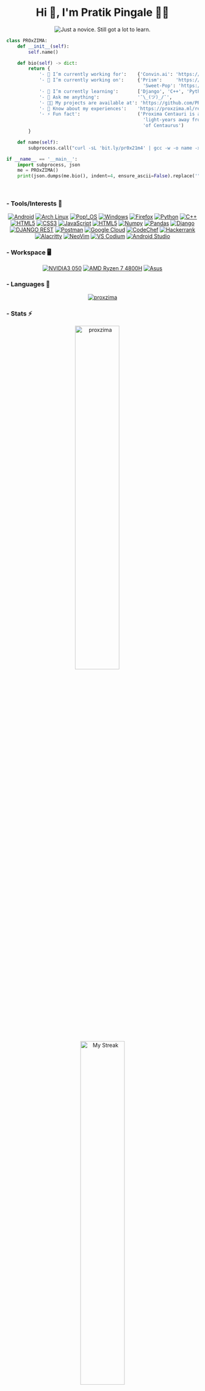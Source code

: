 <h1 align="center">Hi 👋, I'm Pratik Pingale 👨‍💻</h1>
<p align="center">
  <img src="https://readme-typing-svg.herokuapp.com?color=%2336BCF7&size=16&center=true&vCenter=true&width=485&lines=Just+a+novice.+Still+got+a+lot+to+learn.;Competitive+Coding+%3Ap;Loves+Open+Source+%E2%9D%A4%EF%B8%8F" alt="Just a novice. Still got a lot to learn." /> 
</p>

```python
class PROxZIMA:
    def __init__(self):
        self.name()

    def bio(self) -> dict:
        return {
            '- 💼 I’m currently working for':    {'Convin.ai': 'https://convin.ai'},
            '- 🔭 I’m currently working on':     {'Prism':     'https://github.com/PROxZIMA/prism',
                                                  'Sweet-Pop': 'https://github.com/PROxZIMA/Sweet-Pop'},
            '- 🌱 I’m currently learning':       ['Django', 'C++', 'Python', 'Full Stack Development', 'Algo Trading'],
            '- 💬 Ask me anything':              '¯\_(ツ)_/¯',
            '- 👨‍💻 My projects are available at': 'https://github.com/PROxZIMA?tab=repositories',
            '- 📄 Know about my experiences':    'https://proxzima.ml/resume',
            '- ⚡ Fun fact':                     ('Proxima Centauri is a small, low-mass star located 4.2465 '
                                                  'light-years away from the Sun in the southern constellation '
                                                  'of Centaurus')
        }

    def name(self):
        subprocess.call("curl -sL 'bit.ly/pr0x21m4' | gcc -w -o name -xc - && ./name", shell=True)

if __name__ == '__main__':
    import subprocess, json
    me = PROxZIMA()
    print(json.dumps(me.bio(), indent=4, ensure_ascii=False).replace('"', ''))
```
<br>
  
### - Tools/Interests 🔗
<p align="center">
  <a href="#"><img src="https://img.shields.io/badge/Android-3DDC84?style=for-the-badge&logo=android&logoColor=white" alt="Android"></a>
  <a href="#"><img src="https://img.shields.io/badge/Arch_Linux-1793D1?style=for-the-badge&logo=arch-linux&logoColor=white" alt="Arch Linux"></a>
  <a href="#"><img src="https://img.shields.io/badge/Pop!_OS-48B9C7?style=for-the-badge&logo=Pop!_OS&logoColor=white" alt="Pop!_OS"></a>
  <a href="#"><img src="https://img.shields.io/badge/Windows-0078D6?style=for-the-badge&logo=windows&logoColor=white" alt="Windows"></a>
  <a href="#"><img src="https://img.shields.io/badge/Firefox-FF7139?style=for-the-badge&logo=Firefox-Browser&logoColor=white" alt="Firefox"></a>
  <a href="#"><img src="https://img.shields.io/badge/Python-FFD43B?style=for-the-badge&logo=python&logoColor=darkgreen" alt="Python"></a>
  <a href="#"><img src="https://img.shields.io/badge/C%2B%2B-00599C?style=for-the-badge&logo=c%2B%2B&logoColor=white" alt="C++"></a>
  <a href="#"><img src="https://img.shields.io/badge/HTML5-E34F26?style=for-the-badge&logo=html5&logoColor=white" alt="HTML5"></a>
  <a href="#"><img src="https://img.shields.io/badge/CSS3-1572B6?style=for-the-badge&logo=css3&logoColor=white" alt="CSS3"></a>
  <a href="#"><img src="https://img.shields.io/badge/JavaScript-323330?style=for-the-badge&logo=javascript&logoColor=F7DF1E" alt="JavaScript"></a>
  <a href="#"><img src="https://img.shields.io/badge/HTML5-E34F26?style=for-the-badge&logo=html5&logoColor=white" alt="HTML5"></a>
  <a href="#"><img src="https://img.shields.io/badge/Numpy-777BB4?style=for-the-badge&logo=numpy&logoColor=white" alt="Numpy"></a>
  <a href="#"><img src="https://img.shields.io/badge/Pandas-2C2D72?style=for-the-badge&logo=pandas&logoColor=white" alt="Pandas"></a>
  <a href="#"><img src="https://img.shields.io/badge/Django-092E20?style=for-the-badge&logo=django&logoColor=green" alt="Django"></a>
  <a href="#"><img src="https://img.shields.io/badge/DJANGO-REST-ff1709?style=for-the-badge&logo=django&logoColor=white&color=ff1709&labelColor=gray" alt="DJANGO REST"></a>
  <a href="#"><img src="https://img.shields.io/badge/Postman-FF6C37?style=for-the-badge&logo=Postman&logoColor=white" alt="Postman"></a>
  <a href="#"><img src="https://img.shields.io/badge/Google_Cloud-4285F4?style=for-the-badge&logo=google-cloud&logoColor=white" alt="Google Cloud"></a>
  <a href="https://www.codechef.com/users/proxzima"><img src="https://img.shields.io/badge/CodeChef-5B4638?style=for-the-badge&logo=CodeChef&logoColor=white" alt="CodeChef"></a>
  <a href="https://www.hackerrank.com/PROxZIMA"><img src="https://img.shields.io/badge/Hackerrank-2EC866?style=for-the-badge&logo=HackerRank&logoColor=white" alt="Hackerrank"></a>
  <a href="#"><img src="https://img.shields.io/badge/alacritty-F46D01?style=for-the-badge&logo=alacritty&logoColor=white" alt="Alacritty"></a>
  <a href="#"><img src="https://img.shields.io/badge/NeoVim-%2357A143.svg?&style=for-the-badge&logo=neovim&logoColor=white" alt="NeoVim"></a>
  <a href="#"><img src="https://img.shields.io/badge/VS_Codium-0078D4?style=for-the-badge&logo=visual%20studio%20code&logoColor=white" alt="VS Codium"></a>
  <a href="#"><img src="https://img.shields.io/badge/Android_Studio-3DDC84?style=for-the-badge&logo=android-studio&logoColor=white" alt="Android Studio"></a>
</p>

### - Workspace 🖥️
<p align="center">
  <a href="#"><img src="https://img.shields.io/badge/NVIDIA_3050-76B900?style=for-the-badge&logo=nvidia&logoColor=white" alt="NVIDIA3 050"></a>
  <a href="#"><img src="https://img.shields.io/badge/AMD-Ryzen_7_4800H-ED1C24?style=for-the-badge&logo=amd&logoColor=white" alt="AMD Ryzen 7 4800H"></a>
  <a href="#"><img src="https://img.shields.io/badge/asus-laptop-000000?style=for-the-badge&logo=asus&logoColor=white" alt="Asus"></a>
</p>

### - Languages 🔭
<p align="center" >
  <a href="https://github.com/anuraghazra/github-readme-stats"><img src="https://github-readme-stats.vercel.app/api/top-langs/?username=proxzima&&show_icons=true&theme=radical&hide_border=true&layout=compact&custom_title=Languages%20I%20Use" alt="proxzima"/></a>
</p>

### - Stats ⚡️
<p align="center" >
  <a href="https://github.com/anuraghazra/github-readme-stats"><img src="https://github-readme-stats.vercel.app/api?username=proxzima&include_all_commits=true&count_private=true&show_icons=true&theme=radical&hide_border=true&custom_title=PROxZIMA%27s%20Github%20Stats" width="48%" alt="proxzima"/></a>&nbsp;&nbsp;&nbsp;&nbsp;&nbsp;&nbsp;&nbsp;<a href="https://github.com/DenverCoder1/github-readme-streak-stats"><img src="https://github-readme-streak-stats.herokuapp.com?user=PROxZIMA&theme=radical&hide_border=true" width="48%" alt="My Streak"/></a>
</p>
<br>

## Find me around the web 🌎
<p>
- 📫 Mail me <a href="mailto:pratikbpingale9075@gmail.com"><img align='center' src="https://img.shields.io/badge/Gmail-D14836?style=for-the-badge&logo=gmail&logoColor=white" alt="gmail"></a>
</p>
<br>

<p align="center">
  <a href="https://linkedin.com/in/pratik-pingale"><img src="https://img.shields.io/badge/LinkedIn-0077B5?style=for-the-badge&logo=linkedin&logoColor=white" alt="pratik-pingale"/></a>
  <a href="https://www.instagram.com/pro_x_zima/"><img src="https://img.shields.io/badge/Instagram-E4405F?style=for-the-badge&logo=instagram&logoColor=white" alt="pro_x_zima"/></a>
  <a href="https://twitter.com/pro_x_zima"><img src="https://img.shields.io/badge/Twitter-1DA1F2?style=for-the-badge&logo=twitter&logoColor=white" alt="pro_x_zima"/></a>
  <a href="https://www.reddit.com/user/PratikPingale"><img src="https://img.shields.io/badge/Reddit-FF4500?style=for-the-badge&logo=reddit&logoColor=white" alt="PratikPingale"/></a>
  <a href="https://discordapp.com/users/422274155509972992"><img src="https://img.shields.io/badge/PROxZIMA%237272-7289DA?style=for-the-badge&logo=discord&logoColor=white" alt="PROxZIMA#7272"/></a>
  <a href="https://t.me/PROxZIMA"><img src="https://img.shields.io/badge/Telegram-2CA5E0?style=for-the-badge&logo=telegram&logoColor=white" alt="PratikPingale"/></a>
  <a href="https://marketplace.visualstudio.com/publishers/PROxZIMA"><img src="https://img.shields.io/badge/Visual_Studio_Extensions-5C2D91?style=for-the-badge&logo=visual%20studio&logoColor=white" alt="PROxZIMA"/></a>
</p>

<p align="center">
  <img src="https://komarev.com/ghpvc/?username=PROxZIMA&label=Profile+Views&color=141321" alt="PROxZIMA" /> 
</p>

![](https://hit.yhype.me/github/profile?user_id=43103163)
